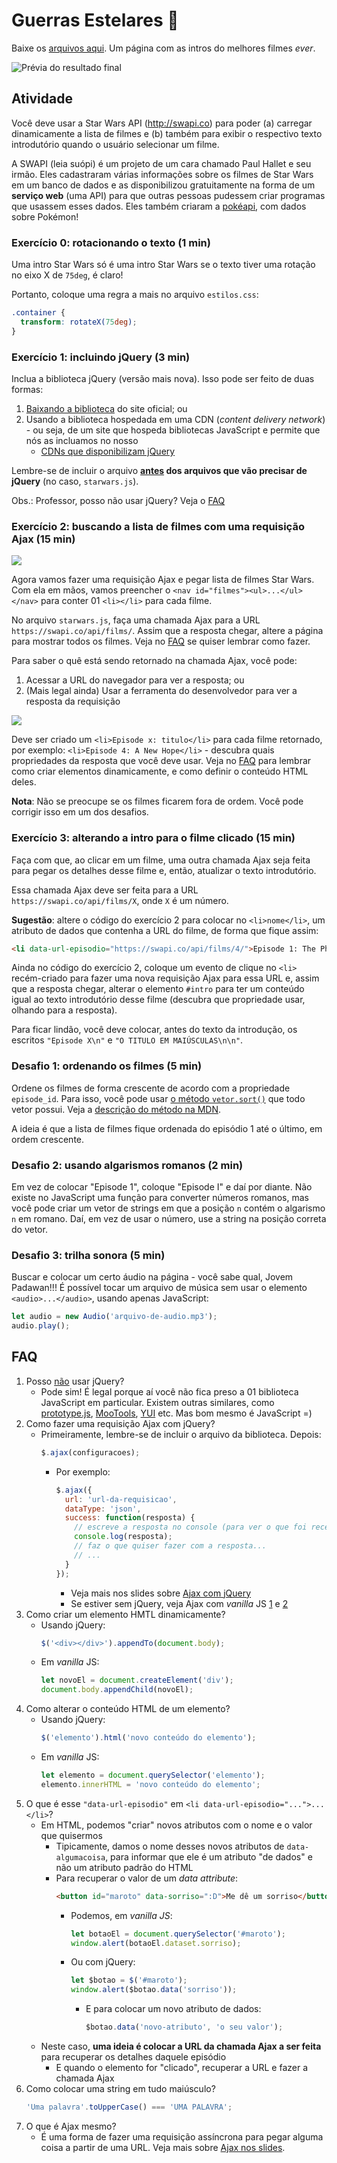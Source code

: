 # Guerras Estelares :stars:

Baixe os [arquivos aqui][download]. Um página com as intros do melhores
filmes _ever_.

[download]: https://github.com/fegemo/cefet-front-end-starwars/archive/master.zip
![Prévia do resultado final](imgs/star-wars.png)

## Atividade

Você deve usar a Star Wars API (http://swapi.co) para poder (a) carregar
dinamicamente a lista de filmes e (b) também para exibir o respectivo texto
introdutório quando o usuário selecionar um filme.

A SWAPI (leia suópi) é um projeto de um cara chamado Paul Hallet e seu
irmão. Eles cadastraram várias informações sobre os filmes de Star Wars
em um banco de dados e as disponibilizou gratuitamente na forma
de um **serviço web** (uma API) para que outras pessoas pudessem criar
programas que usassem esses dados. Eles também criaram a [pokéapi][pokeapi],
com dados sobre Pokémon!

[pokeapi]: https://pokeapi.co/


### Exercício 0: rotacionando o texto (1 min)

Uma intro Star Wars só é uma intro Star Wars se o texto tiver uma rotação
no eixo X de `75deg`, é claro!

Portanto, coloque uma regra a mais no arquivo `estilos.css`:

```css
.container {
  transform: rotateX(75deg);
}
```


### Exercício 1: incluindo jQuery (3 min)

Inclua a biblioteca jQuery (versão mais nova). Isso pode ser feito de
duas formas:

1. [Baixando a biblioteca][jquery-download] do site oficial; ou
1. Usando a biblioteca hospedada em uma CDN (_content delivery network_) -
   ou seja, de um site que hospeda bibliotecas JavaScript e permite que nós
   as incluamos no nosso
   - [CDNs que disponibilizam jQuery][jquery-cdns]

Lembre-se de incluir o arquivo **<u>antes</u> dos arquivos que vão
precisar de jQuery** (no caso, `starwars.js`).

Obs.: Professor, posso não usar jQuery? Veja o [FAQ](#faq)

[jquery-download]: http://jquery.com/download/#downloading-jquery
[jquery-cdns]: http://jquery.com/download/#using-jquery-with-a-cdn


### Exercício 2: buscando a lista de filmes com uma requisição Ajax (15 min)

![](imgs/exercicio-lista-de-filmes.png)

Agora vamos fazer uma requisição Ajax e pegar lista de filmes Star Wars.
Com ela em mãos, vamos preencher o `<nav id="filmes"><ul>...</ul></nav>`
para conter 01 `<li></li>` para cada filme.

No arquivo `starwars.js`, faça uma chamada Ajax para a URL
`https://swapi.co/api/films/`. Assim que a resposta chegar, altere a página
para mostrar todos os filmes. Veja no [FAQ](#faq) se quiser lembrar como fazer.

Para saber o quê está sendo retornado na chamada Ajax, você pode:

1. Acessar a URL do navegador para ver a resposta; ou
1. (Mais legal ainda) Usar a ferramenta do desenvolvedor para ver
   a resposta da requisição

  ![](imgs/vendo-resposta-para-ajax.png)

Deve ser criado um `<li>Episode x: titulo</li>` para cada filme retornado,
por exemplo: `<li>Episode 4: A New Hope</li>` - descubra quais
propriedades da resposta que você deve usar. Veja no [FAQ](#faq) para lembrar
como criar elementos dinamicamente, e como definir o conteúdo HTML deles.

**Nota**: Não se preocupe se os filmes ficarem fora de ordem. Você pode
corrigir isso em um dos desafios.


### Exercício 3: alterando a intro para o filme clicado (15 min)

Faça com que, ao clicar em um filme, uma outra chamada Ajax seja feita para
pegar os detalhes desse filme e, então, atualizar o texto introdutório.

Essa chamada Ajax deve ser feita para a URL `https://swapi.co/api/films/X`,
onde `X` é um número.

**Sugestão**: altere o código do exercício 2 para colocar no `<li>nome</li>`,
um atributo de dados que contenha a URL do filme, de forma que fique assim:

```html
<li data-url-episodio="https://swapi.co/api/films/4/">Episode 1: The Phantom Menace</li>
```

Ainda no código do exercício 2, coloque um evento de clique no
`<li>` recém-criado para fazer uma nova requisição Ajax para essa URL e,
assim que a resposta chegar, alterar o elemento `#intro` para ter um conteúdo
igual ao texto introdutório desse filme (descubra que propriedade usar,
olhando para a resposta).

Para ficar lindão, você deve colocar, antes do texto da introdução, os
escritos `"Episode X\n"` e `"O TITULO EM MAIÚSCULAS\n\n"`.


### Desafio 1: ordenando os filmes (5 min)

Ordene os filmes de forma crescente de acordo com a propriedade `episode_id`.
Para isso, você pode usar [o método `vetor.sort()`][array-sort] que todo
vetor possui. Veja a [descrição do método na MDN][array-sort].

A ideia é que a lista de filmes fique ordenada do episódio 1 até o último, em
ordem crescente.


### Desafio 2: usando algarismos romanos (2 min)

Em vez de colocar "Episode 1", coloque "Episode I" e daí por diante. Não
existe no JavaScript uma função para converter números romanos, mas você
pode criar um vetor de strings em que a posição `n` contém o algarismo
`n` em romano. Daí, em vez de usar o número, use a string na posição correta
do vetor.


### Desafio 3: trilha sonora (5 min)

Buscar e colocar um certo áudio na página - você sabe qual, Jovem Padawan!!!
É possível tocar um arquivo de música sem usar o elemento `<audio>...</audio>`,
usando apenas JavaScript:

```js
let audio = new Audio('arquivo-de-audio.mp3');
audio.play();
```


## FAQ

1. Posso <u>não</u> usar jQuery?
   - Pode sim! É legal porque aí você não fica preso a 01 biblioteca
     JavaScript em particular. Existem outras similares, como
     [prototype.js][prototype], [MooTools][mootools], [YUI][yui] etc. Mas bom
     mesmo é JavaScript =)
1. Como fazer uma requisição Ajax com jQuery?
   - Primeiramente, lembre-se de incluir o arquivo da biblioteca. Depois:
     ```js
     $.ajax(configuracoes);
     ```
     - Por exemplo:
       ```js
       $.ajax({
         url: 'url-da-requisicao',
         dataType: 'json',
         success: function(resposta) {
           // escreve a resposta no console (para ver o que foi recebido)
           console.log(resposta);
           // faz o que quiser fazer com a resposta...
           // ...
         }
       });
       ```
       - Veja mais nos slides sobre [Ajax com jQuery][ajax-jquery]
       - Se estiver sem jQuery, veja Ajax com _vanilla_ JS [1][ajax-vanilla-1]
         e [2][ajax-vanilla-2]
1. Como criar um elemento HMTL dinamicamente?
   - Usando jQuery:
     ```js
     $('<div></div>').appendTo(document.body);
     ```
   - Em _vanilla_ JS:
     ```js
     let novoEl = document.createElement('div');
     document.body.appendChild(novoEl);
     ```   
1. Como alterar o conteúdo HTML de um elemento?
   - Usando jQuery:
     ```js
     $('elemento').html('novo conteúdo do elemento');
     ```
   - Em _vanilla_ JS:
     ```js
     let elemento = document.querySelector('elemento');
     elemento.innerHTML = 'novo conteúdo do elemento';
     ```
1. O que é esse `"data-url-episodio"` em `<li data-url-episodio="...">...</li>`?
   - Em HTML, podemos "criar" novos atributos com o nome e o valor que quisermos
     - Tipicamente, damos o nome desses novos atributos de `data-algumacoisa`,
       para informar que ele é um atributo "de dados" e não um atributo
       padrão do HTML
     - Para recuperar o valor de um _data attribute_:
       ```html
       <button id="maroto" data-sorriso=":D">Me dê um sorriso</button>
       ```
       - Podemos, em _vanilla JS_:
         ```js
         let botaoEl = document.querySelector('#maroto');
         window.alert(botaoEl.dataset.sorriso);
         ```
       - Ou com jQuery:
         ```js
         let $botao = $('#maroto');
         window.alert($botao.data('sorriso'));
         ```
         - E para colocar um novo atributo de dados:
           ```js
           $botao.data('novo-atributo', 'o seu valor');
           ```
   - Neste caso, **uma ideia é colocar a URL da chamada Ajax a ser feita** para
     recuperar os detalhes daquele episódio
     - E quando o elemento for "clicado", recuperar a URL e fazer
       a chamada Ajax
1. Como colocar uma string em tudo maiúsculo?
   ```js
   'Uma palavra'.toUpperCase() === 'UMA PALAVRA';
   ```
1. O que é Ajax mesmo?
   - É uma forma de fazer uma requisição assíncrona para pegar alguma
     coisa a partir de uma URL. Veja mais sobre [Ajax nos slides][ajax].


[prototype]: http://prototypejs.org/
[mootools]: https://mootools.net/
[yui]: https://yuilibrary.com/
[setup-local-server]: https://fegemo.github.io/cefet-web/classes/js7/#setup-local-server
[ajax]: https://fegemo.github.io/cefet-front-end/classes/js7/#ajax
[ajax-jquery]: https://fegemo.github.io/cefet-front-end/classes/js7/#ajax-jquery
[ajax-vanilla-1]: https://fegemo.github.io/cefet-front-end/classes/js7/#ajax-vanilla-1
[ajax-vanilla-2]: https://fegemo.github.io/cefet-front-end/classes/js7/#ajax-vanilla-2
[array-sort]: https://developer.mozilla.org/pt-BR/docs/Web/JavaScript/Reference/Global_Objects/Array/sort
